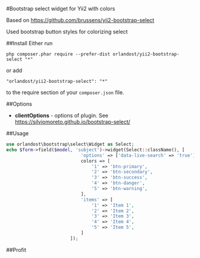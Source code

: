 #Bootstrap select widget for Yii2 with colors

Based on https://github.com/brussens/yii2-bootstrap-select

Used bootstrap button styles for colorizing select

##Install
Either run
```
php composer.phar require --prefer-dist orlandost/yii2-bootstrap-select "*"
```

or add

```
"orlandost/yii2-bootstrap-select": "*"
```

to the require section of your `composer.json` file.

##Options

* **clientOptions** - options of plugin. See https://silviomoreto.github.io/bootstrap-select/

##Usage
```php
use orlandost\bootstrap\select\Widget as Select;
echo $form->field($model, 'subject')->widget(Select::className(), [
                            'options' => ['data-live-search' => 'true'],
                            colors => [
                                '1' => 'btn-primary',
                                '2' => 'btn-secondary',
                                '3' => 'btn-success',
                                '4' => 'btn-danger',
                                '5' => 'btn-warning',
                            ],
                            'items' => [
                                '1' => 'Item 1',
                                '2' => 'Item 2',
                                '3' => 'Item 3',
                                '4' => 'Item 4',
                                '5' => 'Item 5',
                            ]
                        ]);
```
##Profit
